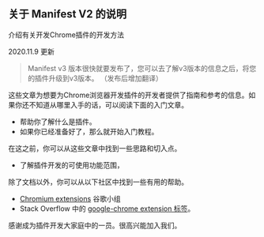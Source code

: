 ## 关于 Manifest V2 的说明

介绍有关开发Chrome插件的开发方法

2020.11.9 更新

> Manifest v3 版本很快就要发布了，您可以去了解v3版本的信息之后，将您的插件升级到v3版本。 （发布后增加翻译）

这些文章为想要为Chrome浏览器开发插件的开发者提供了指南和参考的信息。如果你还不知道从哪里入手的话，可以阅读下面的入门文章。

- 帮助你了解什么是插件。
- 如果你已经准备好了，那么就开始入门教程。

在这之前，你可以从这些文章中找到一些思路和切入点。

- 了解插件开发的可使用功能范围，

除了文档以外，你可以从以下社区中找到一些有用的帮助。

- [Chromium extensions](https://groups.google.com/a/chromium.org/g/chromium-extensions) 谷歌小组
- Stack Overflow 中的 [google-chrome extension 标签](https://stackoverflow.com/tags/google-chrome-extension/info)。

感谢成为插件开发大家庭中的一员。很高兴能加入我们。
